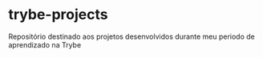 # trybe-projects

Repositório destinado aos projetos desenvolvidos durante meu periodo de aprendizado na Trybe
